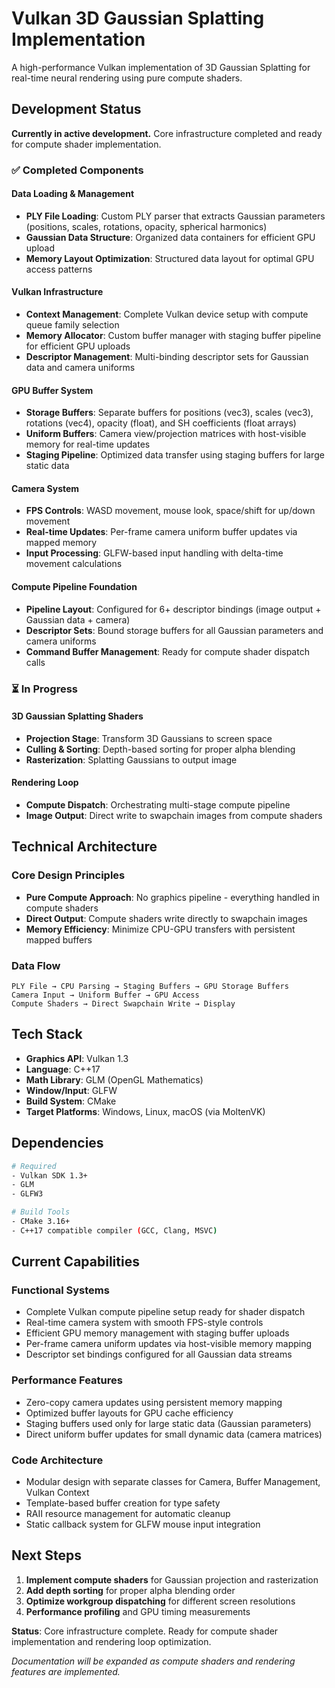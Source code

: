 # Vulkan 3D Gaussian Splatting Implementation

A high-performance Vulkan implementation of 3D Gaussian Splatting for real-time neural rendering using pure compute shaders.

## Development Status

**Currently in active development.** Core infrastructure completed and ready for compute shader implementation.

### ✅ Completed Components

#### Data Loading & Management
- **PLY File Loading**: Custom PLY parser that extracts Gaussian parameters (positions, scales, rotations, opacity, spherical harmonics)
- **Gaussian Data Structure**: Organized data containers for efficient GPU upload
- **Memory Layout Optimization**: Structured data layout for optimal GPU access patterns

#### Vulkan Infrastructure  
- **Context Management**: Complete Vulkan device setup with compute queue family selection
- **Memory Allocator**: Custom buffer manager with staging buffer pipeline for efficient GPU uploads
- **Descriptor Management**: Multi-binding descriptor sets for Gaussian data and camera uniforms

#### GPU Buffer System
- **Storage Buffers**: Separate buffers for positions (vec3), scales (vec3), rotations (vec4), opacity (float), and SH coefficients (float arrays)
- **Uniform Buffers**: Camera view/projection matrices with host-visible memory for real-time updates
- **Staging Pipeline**: Optimized data transfer using staging buffers for large static data

#### Camera System
- **FPS Controls**: WASD movement, mouse look, space/shift for up/down movement
- **Real-time Updates**: Per-frame camera uniform buffer updates via mapped memory
- **Input Processing**: GLFW-based input handling with delta-time movement calculations

#### Compute Pipeline Foundation
- **Pipeline Layout**: Configured for 6+ descriptor bindings (image output + Gaussian data + camera)
- **Descriptor Sets**: Bound storage buffers for all Gaussian parameters and camera uniforms
- **Command Buffer Management**: Ready for compute shader dispatch calls

### ⏳ In Progress

#### 3D Gaussian Splatting Shaders
- **Projection Stage**: Transform 3D Gaussians to screen space
- **Culling & Sorting**: Depth-based sorting for proper alpha blending
- **Rasterization**: Splatting Gaussians to output image

#### Rendering Loop
- **Compute Dispatch**: Orchestrating multi-stage compute pipeline
- **Image Output**: Direct write to swapchain images from compute shaders

## Technical Architecture

### Core Design Principles
- **Pure Compute Approach**: No graphics pipeline - everything handled in compute shaders
- **Direct Output**: Compute shaders write directly to swapchain images
- **Memory Efficiency**: Minimize CPU-GPU transfers with persistent mapped buffers

### Data Flow
```
PLY File → CPU Parsing → Staging Buffers → GPU Storage Buffers
Camera Input → Uniform Buffer → GPU Access
Compute Shaders → Direct Swapchain Write → Display
```

## Tech Stack

- **Graphics API**: Vulkan 1.3
- **Language**: C++17
- **Math Library**: GLM (OpenGL Mathematics)
- **Window/Input**: GLFW
- **Build System**: CMake
- **Target Platforms**: Windows, Linux, macOS (via MoltenVK)

## Dependencies

```bash
# Required
- Vulkan SDK 1.3+
- GLM 
- GLFW3

# Build Tools  
- CMake 3.16+
- C++17 compatible compiler (GCC, Clang, MSVC)
```

## Current Capabilities

### Functional Systems
- Complete Vulkan compute pipeline setup ready for shader dispatch
- Real-time camera system with smooth FPS-style controls
- Efficient GPU memory management with staging buffer uploads
- Per-frame camera uniform updates via host-visible memory mapping
- Descriptor set bindings configured for all Gaussian data streams

### Performance Features
- Zero-copy camera updates using persistent memory mapping
- Optimized buffer layouts for GPU cache efficiency
- Staging buffers used only for large static data (Gaussian parameters)
- Direct uniform buffer updates for small dynamic data (camera matrices)

### Code Architecture
- Modular design with separate classes for Camera, Buffer Management, Vulkan Context
- Template-based buffer creation for type safety
- RAII resource management for automatic cleanup
- Static callback system for GLFW mouse input integration

## Next Steps

1. **Implement compute shaders** for Gaussian projection and rasterization
2. **Add depth sorting** for proper alpha blending order  
3. **Optimize workgroup dispatching** for different screen resolutions
4. **Performance profiling** and GPU timing measurements

**Status**: Core infrastructure complete. Ready for compute shader implementation and rendering loop optimization.

*Documentation will be expanded as compute shaders and rendering features are implemented.*
